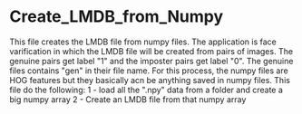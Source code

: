 # Create_LMDB_from_Numpy

This file creates the LMDB file from numpy files. The application is face varification in which the
LMDB file will be created from pairs of images. The genuine pairs get label "1" and the imposter
pairs get label "0". The genuine files contains "gen" in their file name.
For this process, the numpy files are HOG features
but they basically acn be anything saved in numpy files.
This file do the following:
1 - load all the ".npy" data from a folder and create a big numpy array
2 - Create an LMDB file from that numpy array
